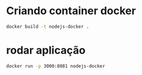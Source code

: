 # Criando container docker
```bash
docker build -t nodejs-docker .
```
# rodar aplicação
```bash
docker run -p 3000:8081 nodejs-docker
```
